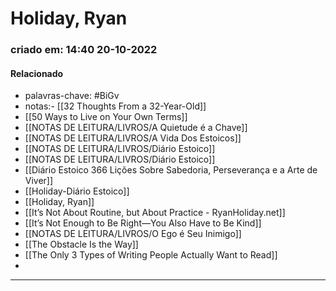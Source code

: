 # Holiday, Ryan
### criado em: 14:40 20-10-2022

#### Relacionado
- palavras-chave: #BiGv 
- notas:- [[32 Thoughts From a 32-Year-Old]]
- [[50 Ways to Live on Your Own Terms]]
- [[NOTAS DE LEITURA/LIVROS/A Quietude é a Chave]]
- [[NOTAS DE LEITURA/LIVROS/A Vida Dos Estoicos]]
- [[NOTAS DE LEITURA/LIVROS/Diário Estoico]]
- [[NOTAS DE LEITURA/LIVROS/Diário Estoico]]
- [[Diário Estoico 366 Lições Sobre Sabedoria, Perseverança e a Arte de Viver]]
- [[Holiday-Diário Estoico]]
- [[Holiday, Ryan]]
- [[It’s Not About Routine, but About Practice - RyanHoliday.net]]
- [[It’s Not Enough to Be Right—You Also Have to Be Kind]]
- [[NOTAS DE LEITURA/LIVROS/O Ego é Seu Inimigo]]
- [[The Obstacle Is the Way]]
- [[The Only 3 Types of Writing People Actually Want to Read]]
- 
---


